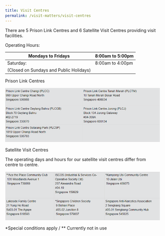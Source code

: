 ```yaml
---
title: Visit Centres
permalink: /visit-matters/visit-centres
---
```

There are 5 Prison Link Centres and 6 Satellite Visit Centres providing visit facilities.

Operating Hours:

| Mondays to Fridays| 	8:00am to 5:00pm |
| -------- | -------- | 
| Saturday:    | 8:00am to 4:00pm   | 
| (Closed on Sundays and Public Holidays)|  |

Prison Link Centres

![Alt text for image on Isomer site](/images/image-library/Prison%20Link%20Centres.png)

Satellite Visit Centres

The operating days and hours for our satellite visit centres differ from centre to centre.

![Alt text for image on Isomer site](/images/Satellite%20Visit%20Centre.png)

*Special conditions apply  /
** Currently not in use